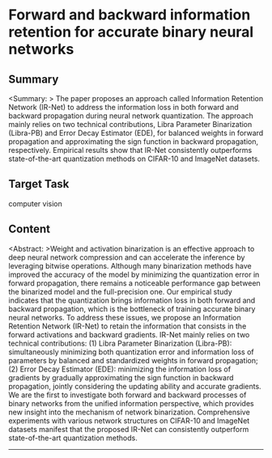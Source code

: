 # Forward and backward information retention for accurate binary neural networks

## Summary

<Summary: > The paper proposes an approach called Information Retention Network (IR-Net) to address the information loss in both forward and backward propagation during neural network quantization. The approach mainly relies on two technical contributions, Libra Parameter Binarization (Libra-PB) and Error Decay Estimator (EDE), for balanced weights in forward propagation and approximating the sign function in backward propagation, respectively. Empirical results show that IR-Net consistently outperforms state-of-the-art quantization methods on CIFAR-10 and ImageNet datasets.


## Target Task

computer vision

## Content

<Abstract: >Weight and activation binarization is an effective approach to deep neural network compression and can accelerate the inference by leveraging bitwise operations. Although many binarization methods have improved the accuracy of the model by minimizing the quantization error in forward propagation, there remains a noticeable performance gap between the binarized model and the full-precision one. Our empirical study indicates that the quantization brings information loss in both forward and backward propagation, which is the bottleneck of training accurate binary neural networks. To address these issues, we propose an Information Retention Network (IR-Net) to retain the information that consists in the forward activations and backward gradients. IR-Net mainly relies on two technical contributions: (1) Libra Parameter Binarization (Libra-PB): simultaneously minimizing both quantization error and information loss of parameters by balanced and standardized weights in forward propagation; (2) Error Decay Estimator (EDE): minimizing the information loss of gradients by gradually approximating the sign function in backward propagation, jointly considering the updating ability and accurate gradients. We are the first to investigate both forward and backward processes of binary networks from the unified information perspective, which provides new insight into the mechanism of network binarization. Comprehensive experiments with various network structures on CIFAR-10 and ImageNet datasets manifest that the proposed IR-Net can consistently outperform state-of-the-art quantization methods.



---

